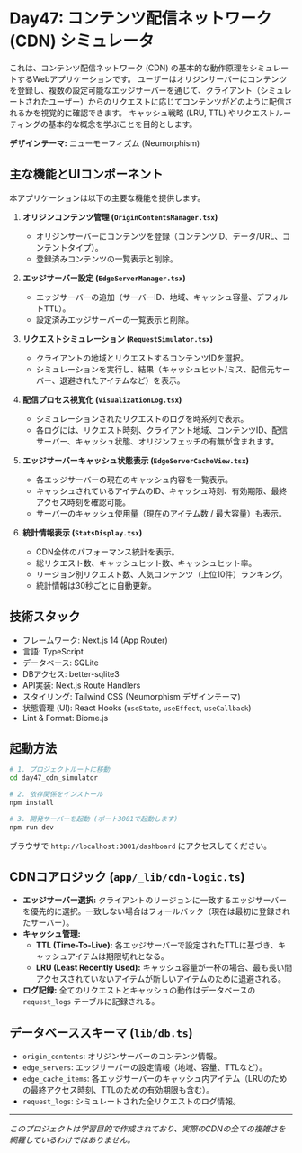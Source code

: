 # Day47: コンテンツ配信ネットワーク (CDN) シミュレータ

これは、コンテンツ配信ネットワーク (CDN) の基本的な動作原理をシミュレートするWebアプリケーションです。
ユーザーはオリジンサーバーにコンテンツを登録し、複数の設定可能なエッジサーバーを通じて、クライアント（シミュレートされたユーザー）からのリクエストに応じてコンテンツがどのように配信されるかを視覚的に確認できます。
キャッシュ戦略 (LRU, TTL) やリクエストルーティングの基本的な概念を学ぶことを目的とします。

**デザインテーマ:** ニューモーフィズム (Neumorphism)

## 主な機能とUIコンポーネント

本アプリケーションは以下の主要な機能を提供します。

1.  **オリジンコンテンツ管理 (`OriginContentsManager.tsx`)**
    *   オリジンサーバーにコンテンツを登録（コンテンツID、データ/URL、コンテントタイプ）。
    *   登録済みコンテンツの一覧表示と削除。

2.  **エッジサーバー設定 (`EdgeServerManager.tsx`)**
    *   エッジサーバーの追加（サーバーID、地域、キャッシュ容量、デフォルトTTL）。
    *   設定済みエッジサーバーの一覧表示と削除。

3.  **リクエストシミュレーション (`RequestSimulator.tsx`)**
    *   クライアントの地域とリクエストするコンテンツIDを選択。
    *   シミュレーションを実行し、結果（キャッシュヒット/ミス、配信元サーバー、退避されたアイテムなど）を表示。

4.  **配信プロセス視覚化 (`VisualizationLog.tsx`)**
    *   シミュレーションされたリクエストのログを時系列で表示。
    *   各ログには、リクエスト時刻、クライアント地域、コンテンツID、配信サーバー、キャッシュ状態、オリジンフェッチの有無が含まれます。

5.  **エッジサーバーキャッシュ状態表示 (`EdgeServerCacheView.tsx`)**
    *   各エッジサーバーの現在のキャッシュ内容を一覧表示。
    *   キャッシュされているアイテムのID、キャッシュ時刻、有効期限、最終アクセス時刻を確認可能。
    *   サーバーのキャッシュ使用量（現在のアイテム数 / 最大容量）も表示。

6.  **統計情報表示 (`StatsDisplay.tsx`)**
    *   CDN全体のパフォーマンス統計を表示。
    *   総リクエスト数、キャッシュヒット数、キャッシュヒット率。
    *   リージョン別リクエスト数、人気コンテンツ（上位10件）ランキング。
    *   統計情報は30秒ごとに自動更新。

## 技術スタック

- フレームワーク: Next.js 14 (App Router)
- 言語: TypeScript
- データベース: SQLite
- DBアクセス: better-sqlite3
- API実装: Next.js Route Handlers
- スタイリング: Tailwind CSS (Neumorphism デザインテーマ)
- 状態管理 (UI): React Hooks (`useState`, `useEffect`, `useCallback`)
- Lint & Format: Biome.js

## 起動方法

```bash
# 1. プロジェクトルートに移動
cd day47_cdn_simulator

# 2. 依存関係をインストール
npm install

# 3. 開発サーバーを起動 (ポート3001で起動します)
npm run dev
```

ブラウザで `http://localhost:3001/dashboard` にアクセスしてください。

## CDNコアロジック (`app/_lib/cdn-logic.ts`)

- **エッジサーバー選択:** クライアントのリージョンに一致するエッジサーバーを優先的に選択。一致しない場合はフォールバック（現在は最初に登録されたサーバー）。
- **キャッシュ管理:**
    - **TTL (Time-To-Live):** 各エッジサーバーで設定されたTTLに基づき、キャッシュアイテムは期限切れとなる。
    - **LRU (Least Recently Used):** キャッシュ容量が一杯の場合、最も長い間アクセスされていないアイテムが新しいアイテムのために退避される。
- **ログ記録:** 全てのリクエストとキャッシュの動作はデータベースの `request_logs` テーブルに記録される。

## データベーススキーマ (`lib/db.ts`)

- `origin_contents`: オリジンサーバーのコンテンツ情報。
- `edge_servers`: エッジサーバーの設定情報（地域、容量、TTLなど）。
- `edge_cache_items`: 各エッジサーバーのキャッシュ内アイテム（LRUのための最終アクセス時刻、TTLのための有効期限も含む）。
- `request_logs`: シミュレートされた全リクエストのログ情報。

---

_このプロジェクトは学習目的で作成されており、実際のCDNの全ての複雑さを網羅しているわけではありません。_
